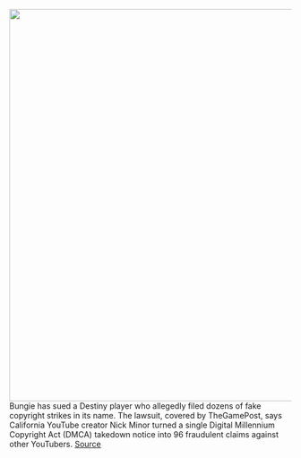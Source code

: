 <img src='https://cdn.vox-cdn.com/thumbor/rrZT7wYxxtqA87Nprgm5qmIM-Mo=/0x0:1541x1016/1200x800/filters:focal(648x385:894x631)/cdn.vox-cdn.com/uploads/chorus_image/image/71008629/Destiny_2_Witch_Queen.0.png' width='700px' /><br/>
Bungie has sued a Destiny player who allegedly filed dozens of fake copyright strikes in its name. The lawsuit, covered by TheGamePost, says California YouTube creator Nick Minor turned a single Digital Millennium Copyright Act (DMCA) takedown notice into 96 fraudulent claims against other YouTubers.
<a href='https://www.theverge.com/2022/6/23/23180178/bungie-destiny-lawsuit-youtube-fake-dmca-copyright-notice'> Source <a/>